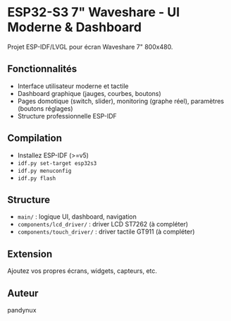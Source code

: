 # ESP32-S3 7" Waveshare - UI Moderne & Dashboard

Projet ESP-IDF/LVGL pour écran Waveshare 7" 800x480.

## Fonctionnalités
- Interface utilisateur moderne et tactile
- Dashboard graphique (jauges, courbes, boutons)
- Pages domotique (switch, slider), monitoring (graphe réel), paramètres (boutons réglages)
- Structure professionnelle ESP-IDF

## Compilation
- Installez ESP-IDF (>=v5)
- `idf.py set-target esp32s3`
- `idf.py menuconfig`
- `idf.py flash`

## Structure
- `main/` : logique UI, dashboard, navigation
- `components/lcd_driver/` : driver LCD ST7262 (à compléter)
- `components/touch_driver/` : driver tactile GT911 (à compléter)

## Extension
Ajoutez vos propres écrans, widgets, capteurs, etc.

## Auteur
pandynux
